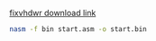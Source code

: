 [fixvhdwr download link](https://raw.githubusercontent.com/petpwiuta/NEYOSRepo/master/fixvhdwr.exe)

```bash
nasm -f bin start.asm -o start.bin
```
